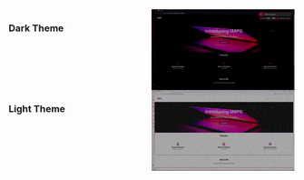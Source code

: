 <section style="display: grid; grid-template: 1fr / repeat(2, 1fr);">
  <h3>
  Dark Theme
  </h3>
  <img src="themeGifs/darkTheme.gif">
  <h3>
    Light Theme
  </h3>
  <img src="themeGifs/lightTheme.gif">
</section>

